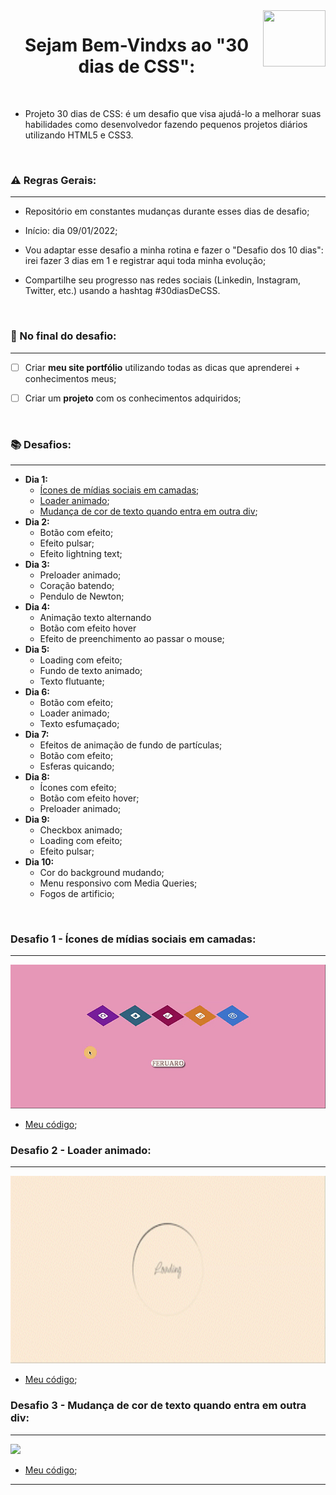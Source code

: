 <img align="right" height="90" width="100" src="https://cdn.jsdelivr.net/gh/devicons/devicon/icons/css3/css3-original.svg" />

<h1 align="center">Sejam Bem-Vindxs ao "30 dias de CSS":</h1>

<br>

* Projeto 30 dias de CSS: é um desafio que visa ajudá-lo a melhorar suas habilidades como desenvolvedor fazendo pequenos projetos diários utilizando HTML5 e CSS3.

<br>

### ⚠ Regras Gerais:

----------

* Repositório em constantes mudanças durante esses dias de desafio;
* Início: dia 09/01/2022;


* Vou adaptar esse desafio a minha rotina e fazer o "Desafio dos 10 dias": irei fazer 3 dias em 1 e registrar aqui toda minha evolução;
* Compartilhe seu progresso nas redes sociais (Linkedin, Instagram, Twitter, etc.) usando a hashtag #30diasDeCSS.

<br>

### 📆 No final do desafio:

---------------

- [ ] Criar **meu site portfólio** utilizando todas as dicas que aprenderei + conhecimentos meus;


- [ ] Criar um **projeto** com os conhecimentos adquiridos;

<br>

### 📚 Desafios:

---------

* **Dia 1:**
  * [Ícones de mídias sociais em camadas](#desafio1);
  * [Loader animado](#desafio2);
  * [Mudança de cor de texto quando entra em outra div](#desafio3);
* **Dia 2:**
  * Botão com efeito;
  * Efeito pulsar;
  * Efeito lightning text;
* **Dia 3:**
  * Preloader animado;
  * Coração batendo;
  * Pendulo de Newton;
* **Dia 4:**
  * Animação texto alternando
  * Botão com efeito hover
  * Efeito de preenchimento ao passar o mouse;
* **Dia 5:**
  * Loading com efeito;
  * Fundo de texto animado;
  * Texto flutuante;
* **Dia 6:**
  * Botão com efeito;
  * Loader animado;
  * Texto esfumaçado;
* **Dia 7:**
  * Efeitos de animação de fundo de partículas;
  * Botão com efeito;
  * Esferas quicando;
* **Dia 8:**
  * Ícones com efeito;
  * Botão com efeito hover;
  * Preloader animado;
* **Dia 9:**
  * Checkbox animado;
  * Loading com efeito;
  * Efeito pulsar;
* **Dia 10:**
  * Cor do background mudando;
  * Menu responsivo com Media Queries;
  * Fogos de artificio;

<br>

### Desafio 1 - Ícones de mídias sociais em camadas:<a name="desafio1"></a> 

-------------------------

<img src="https://github.com/Feruaro/30diasDeCSS-1/blob/minha-feature/Projeto%20-%20dias/Dia1-09.01.22/Desafio1/gif/desafio1.gif">

* [Meu código](https://github.com/Feruaro/30diasDeCSS-1/tree/minha-feature/Projeto%20-%20dias/Dia1-09.01.22/Desafio1);

### Desafio 2 - Loader animado:<a name="desafio2"></a> 

----------------

<img widht=500px height=300px src="https://github.com/Feruaro/30diasDeCSS-1/blob/minha-feature/Projeto%20-%20dias/Dia1-09.01.22/Desafio2/gif/desafio2.gif">

* [Meu código](https://github.com/Feruaro/30diasDeCSS-1/tree/minha-feature/Projeto%20-%20dias/Dia1-09.01.22/Desafio2);

### Desafio 3 - Mudança de cor de texto quando entra em outra div:<a name="desafio3"></a>

------------

<img src="https://github.com/Feruaro/30diasDeCSS-1/blob/minha-feature/Projeto%20-%20dias/Dia1-09.01.22/Desafio3/gif/desafio3.gif">

* [Meu código](https://github.com/Feruaro/30diasDeCSS-1/tree/minha-feature/Projeto%20-%20dias/Dia1-09.01.22/Desafio3);

-------------



